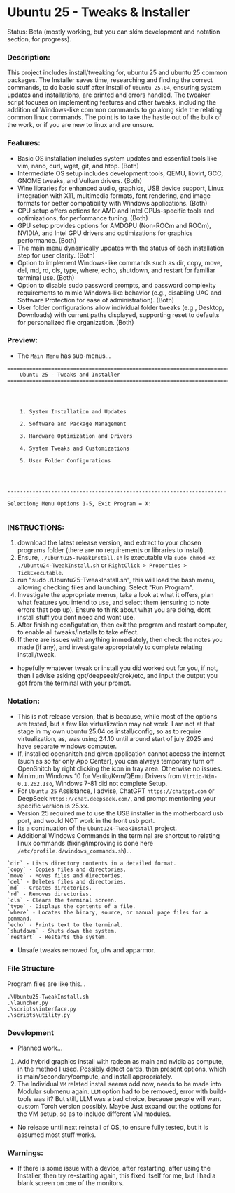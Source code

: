 # Ubuntu 25 - Tweaks & Installer
Status: Beta (mostly working, but you can skim development and notation section, for progress).

### Description:
This project includes install/tweaking for, ubuntu 25 and ubuntu 25 common packages. The Installer saves time, researching and finding the correct commands, to do basic stuff after install of `Ubuntu 25.04`, ensuring system updates and installations, are printed and errors handled. The tweaker script focuses on implementing features and other tweaks, including the addition of Windows-like common commands to go along side the relating common linux commands. The point is to take the hastle out of the bulk of the work, or if you are new to linux and are unsure.

### Features:
- Basic OS installation includes system updates and essential tools like vim, nano, curl, wget, git, and htop. (Both)
- Intermediate OS setup includes development tools, QEMU, libvirt, GCC, GNOME tweaks, and Vulkan drivers. (Both)
- Wine libraries for enhanced audio, graphics, USB device support, Linux integration with X11, multimedia formats, font rendering, and image formats for better compatibility with Windows applications. (Both)
- CPU setup offers options for AMD and Intel CPUs-specific tools and optimizations, for performance tuning. (Both)
- GPU setup provides options for AMDGPU (Non-ROCm and ROCm), NVIDIA, and Intel GPU drivers and optimizations for graphics performance. (Both)
- The main menu dynamically updates with the status of each installation step for user clarity. (Both)
- Option to implement Windows-like commands such as dir, copy, move, del, md, rd, cls, type, where, echo, shutdown, and restart for familiar terminal use. (Both)
- Option to disable sudo password prompts, and password complexity requirements to mimic Windows-like behavior (e.g., disabling UAC and Software Protection for ease of administration). (Both)
- User folder configurations allow individual folder tweaks (e.g., Desktop, Downloads) with current paths displayed, supporting reset to defaults for personalized file organization. (Both)

### Preview:
- The `Main Menu` has sub-menus...
```
================================================================================
    Ubuntu 25 - Tweaks and Installer
================================================================================




    1. System Installation and Updates

    2. Software and Package Management

    3. Hardware Optimization and Drivers

    4. System Tweaks and Customizations

    5. User Folder Configurations




--------------------------------------------------------------------------------
Selection; Menu Options 1-5, Exit Program = X: 


```


### INSTRUCTIONS:
1. download the latest release version, and extract to your chosen programs folder (there are no requirements or libraries to install). 
2. Ensure, `./Ubuntu25-TweakInstall.sh` is executable via `sudo chmod +x ./Ubuntu24-TweakInstall.sh` or `RightClick > Properties > TickExecutable`.
3. run "sudo ./Ubuntu25-TweakInstall.sh", this will load the bash menu, allowing checking files and launching. Select "Run Program".
4. Investigate the appropriate menus, take a look at what it offers, plan what features you intend to use, and select them (ensuring to note errors that pop up). Ensure to think about what you are doing, dont install stuff you dont need and wont use.
5. After finishing configutation, then exit the program and restart computer, to enable all tweaks/installs to take effect. 
6. If there are issues with anything immediately, then check the notes you made (if any), and investigate appropriately to complete relating install/tweak.
- hopefully whatever tweak or install you did worked out for you, if not, then I advise asking gpt/deepseek/grok/etc, and input the output you got from the terminal with your prompt.

### Notation:
- This is not release version, that is because, while most of the options are tested, but a few like virtualization may not work. I am not at that stage in my own ubuntu 25.04 os install/config, so as to require virtualization, as, was using 24.10 until around start of july 2025 and have separate windows computer.
- If, installed opensnitch and given application cannot access the internet (such as so far only App Center), you can always temporary turn off OpenSnitch by right clicking the icon in tray area. Otherwise no issues.  
- Minimum Windows 10 for Vertio/Kvm/QEmu Drivers from `Virtio-Win-0.1.262.Iso`, Windows 7-81 did not complete Setup.  
- For `Ubuntu 25` Assistance, I advise, ChatGPT `https://chatgpt.com` or DeepSeek `https://chat.deepseek.com/`, and prompt mentioning your specific version is 25.xx.
- Version 25 required me to use the USB installer in the motherboard usb port, and would NOT work in the front usb port.
- Its a continuation of the `Ubuntu24-TweakInstall` project.
- Additional Windows Commands in the terminal are shortcut to relating linux commands  (fixing/improving is done here `/etc/profile.d/windows_commands.sh`)...
```
`dir` - Lists directory contents in a detailed format.
`copy` - Copies files and directories.
`move` - Moves files and directories.
`del` - Deletes files and directories.
`md` - Creates directories.
`rd` - Removes directories.
`cls` - Clears the terminal screen.
`type` - Displays the contents of a file.
`where` - Locates the binary, source, or manual page files for a command.
`echo` - Prints text to the terminal.
`shutdown` - Shuts down the system.
`restart` - Restarts the system.
```
- Unsafe tweaks removed for, ufw and apparmor.

### File Structure
Program files are like this...
```
.\Ubuntu25-TweakInstall.sh
.\launcher.py
.\scripts\interface.py
.\scripts\utility.py
```

### Development 
- Planned work...
1. Add hybrid graphics install with radeon as main and nvidia as compute, in the method I used. Possibly detect cards, then present options, which is main/secondary/compute, and install appropriately.
2. The Individual `VM` related install seems odd now, needs to be made into Modular submenu again. `LLM` option had to be removed, error with build-tools was it? But still, LLM was a bad choice, because people will want custom Torch version possibly. Maybe Just expand out the options for the VM setup, so as to include different VM modules.
- No release until next reinstall of OS, to ensure fully tested, but it is assumed most stuff works. 

### Warnings:
- If there is some issue with a device, after restarting, after using the Installer, then try re-starting again, this fixed itself for me, but I had a blank screen on one of the monitors.
